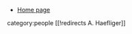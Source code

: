 * [Home page](http://www.unige.ch/math/folks/haefliger/)

category:people
[[!redirects A. Haefliger]]